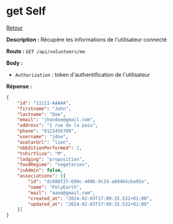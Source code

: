 # get Self
[Retour](./Volunteers.md)

**Description :**
Récupère les informations de l'utilisateur connecté

**Route :** `GET /api/volunteers/me`

**Body :**
- `Authorization` : token d'authentification de l'utilisateur

**Réponse :**
```json
{
    "id": "11111-AAAAA",
    "firstname": "John",
    "lastname": "Doe",
    "email": "jhondoe@gmail.com",
    "address": "1 rue de la paix",
    "phone": "0123456789",
    "username": "jdoe",
    "avatarUrl": "lien",
    "nbEditionPerformed": 2,
    "tshirtSize": "M",
    "lodging": "proposition",
    "foodRegime": "vegetarien",
    "isAdmin": false,
    "associations": [{
        "id": "dc088f27-699c-480b-9c24-a09464cba92e",
        "name": "PolyEarth",
        "mail": "aaaa@gmail.com",
        "created_at": "2024-02-03T17:09:15.532+01:00",
        "updated_at": "2024-02-03T17:09:15.532+01:00"
    }]
}
```
